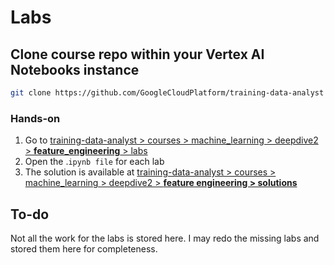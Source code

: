 # Labs

## Clone course repo within your Vertex AI Notebooks instance

```bash
git clone https://github.com/GoogleCloudPlatform/training-data-analyst
```

### Hands-on

1. Go to [training-data-analyst > courses > machine_learning > deepdive2 > **feature_engineering**  > labs](https://github.com/GoogleCloudPlatform/training-data-analyst/tree/master/courses/machine_learning/deepdive2/feature_engineering/labs)
2. Open the .`ipynb file` for each lab
3. The solution is available at [training-data-analyst > courses > machine_learning > deepdive2 > **feature engineering > solutions**](https://github.com/GoogleCloudPlatform/training-data-analyst/tree/master/courses/machine_learning/deepdive2/feature_engineering/solutions)

## To-do

Not all the work for the labs is stored here. I may redo the missing labs and stored them here for completeness. 



